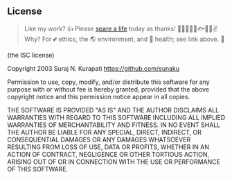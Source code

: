 ## License

[Spare A Life]: https://sunaku.github.io/vegan-for-life.html
> Like my work? 👍 Please [spare a life] today as thanks! 🐄🐖🐑🐔🐣🐟✨🙊✌  
> Why? For 💕 ethics, the 🌎 environment, and 💪 health; see link above. 🙇

(the ISC license)

Copyright 2003 Suraj N. Kurapati <https://github.com/sunaku>

Permission to use, copy, modify, and/or distribute this software for any
purpose with or without fee is hereby granted, provided that the above
copyright notice and this permission notice appear in all copies.

THE SOFTWARE IS PROVIDED "AS IS" AND THE AUTHOR DISCLAIMS ALL WARRANTIES
WITH REGARD TO THIS SOFTWARE INCLUDING ALL IMPLIED WARRANTIES OF
MERCHANTABILITY AND FITNESS. IN NO EVENT SHALL THE AUTHOR BE LIABLE FOR
ANY SPECIAL, DIRECT, INDIRECT, OR CONSEQUENTIAL DAMAGES OR ANY DAMAGES
WHATSOEVER RESULTING FROM LOSS OF USE, DATA OR PROFITS, WHETHER IN AN
ACTION OF CONTRACT, NEGLIGENCE OR OTHER TORTIOUS ACTION, ARISING OUT OF
OR IN CONNECTION WITH THE USE OR PERFORMANCE OF THIS SOFTWARE.
